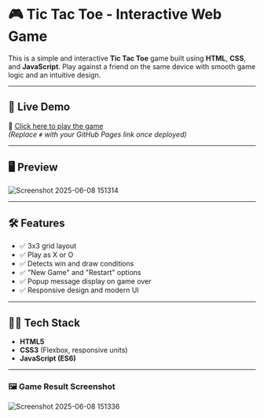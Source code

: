 # 🎮 Tic Tac Toe - Interactive Web Game

This is a simple and interactive **Tic Tac Toe** game built using **HTML**, **CSS**, and **JavaScript**. Play against a friend on the same device with smooth game logic and an intuitive design.

---

## 🔹 Live Demo

🚀 [Click here to play the game](#)  
*(Replace `#` with your GitHub Pages link once deployed)*

---

## 🖥️ Preview

![Screenshot 2025-06-08 151314](https://github.com/user-attachments/assets/6f3a659d-b998-483d-9034-aa8386a0cd72)
  
---

## 🛠️ Features

- ✅ 3x3 grid layout
- ✅ Play as X or O
- ✅ Detects win and draw conditions
- ✅ "New Game" and "Restart" options
- ✅ Popup message display on game over
- ✅ Responsive design and modern UI

---

## 🧑‍💻 Tech Stack

- **HTML5**
- **CSS3** (Flexbox, responsive units)
- **JavaScript (ES6)**

---
### 🖼️ Game Result Screenshot

![Screenshot 2025-06-08 151336](https://github.com/user-attachments/assets/02bfa5d2-cac9-437e-ab3b-d1ba36ac7f92)





